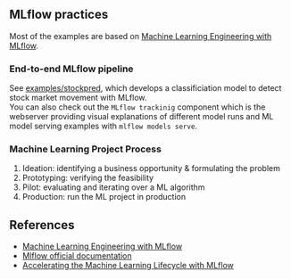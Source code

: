 ## MLflow practices

Most of the examples are based on [Machine Learning Engineering with MLflow].


### End-to-end MLflow pipeline
See [examples/stockpred], which develops a classificiation model to detect stock market movement with MLflow.  
You can also check out the `MLflow trackinig` component which is the webserver providing visual explanations of different model runs and ML model serving examples with `mlflow models serve`.


### Machine Learning Project Process
1. Ideation: identifying a business opportunity & formulating the problem
2. Prototyping: verifying the feasibility
3. Pilot: evaluating and iterating over a ML algorithm
4. Production: run the ML project in production


## References
- [Machine Learning Engineering with MLflow]
- [Mlflow official documentation]
- [Accelerating the Machine Learning Lifecycle with MLflow]


[Machine Learning Engineering with MLflow]: https://github.com/PacktPublishing/Machine-Learning-Engineering-with-MLflow
[examples/stockpred]: https://github.com/youjin2/mlops/tree/main/mlflow/examples/stockpred
[Accelerating the Machine Learning Lifecycle with MLflow]: https://cs.stanford.edu/~matei/papers/2018/ieee_mlflow.pdf
[Mlflow official documentation]: https://www.mlflow.org/docs/latest/index.html
